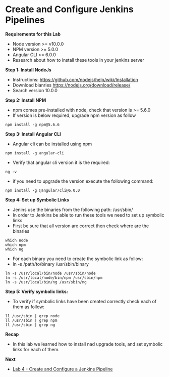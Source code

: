 # Create and Configure Jenkins Pipelines

**Requirements for this Lab**
* Node version >= v10.0.0
* NPM version >= 5.0.0
* Angular CLI >= 6.0.0
* Research about how to install these tools in your jenkins server

**Step 1: Install NodeJs**
* Instructions: https://github.com/nodejs/help/wiki/Installation 
* Download bianries https://nodejs.org/download/release/  
* Search version 10.0.0

**Step 2: Install NPM**
* npm comes pre-installed with node, check that version is >= 5.6.0
* If version is below required, upgrade npm version as follow
```
npm install -g npm@5.6.6
```

**Step 3: Install Angular CLI**
* Angular cli can be installed using npm
```
npm install -g angular-cli
```
* Verify that angular cli version it is the required:
```
ng -v
```
* if you need to upgrade the version execute the following command:
```
npm install -g @angular/cli@6.0.0
```

**Step 4: Set up Symbolic Links**
* Jenins use the binaries from the following path: /usr/sbin/
* In order to Jenkins be able to run these tools we need to set up symbolic links
* First be sure that all version are correct then check where are the binaries
```
which node
which npm
which ng
```
* For each binary you need to create the symbolic link as follow:
* ln -s /path/to/binary /usr/sbin/binary
```
ln -s /usr/local/bin/node /usr/sbin/node
ln -s /usr/local/node/bin/npm /usr/sbin/npm
ln -s /usr/local/bin/ng /usr/sbin/ng
```

**Step 5: Verify symbolic links:**
* To verify if symbolic links have been created correctly check each of them as follow:
```
ll /usr/sbin | grep node
ll /usr/sbin | grep npm
ll /usr/sbin | grep ng
```

**Recap**
* In this lab we learned how to install nad upgrade tools, and set symbolic links for each of them.

**Next**
* [Lab 4 - Create and Configure a Jenkins Pipeline](https://github.com/chuymarin/doa-jenkins-lab/blob/master/LAB_4.md)

